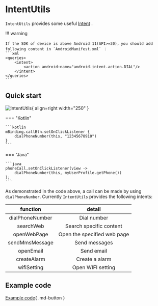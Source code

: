 # IntentUtils

`IntentUtils` provides some useful [Intent](https://developer.android.com/guide/components/intents-common) . 

!!! warning 
    
    If the SDK of device is above Android 11(API>=30)，you should add following content in `AndroidManifest.xml` ：
    ```xml
    <queries>
        <intent>
            <action android:name="android.intent.action.DIAL"/>
        </intent>
    </queries>
    ```

## Quick start

![IntentUtils](../img/intent_utils.gif){ align=right width="250" } 

=== "Kotlin"

    ```kotlin
    mBinding.callBtn.setOnClickListener {
        dialPhoneNumber(this, "12345678910")
    }
    ```

=== "Java"

    ```java
    phoneCall.setOnClickListener(view -> 
        dialPhoneNumber(this, myUserProfile.getPhone())
    );
    ```

As demonstrated in the code above, a call can be made by using `dialPhoneNumber`. Currently `IntentUtils` provides the following intents:

|    function     |           detail            |
| :-------------: | :-------------------------: |
| dialPhoneNumber |         Dial number         |
|    searchWeb    |   Search specific content   |
|   openWebPage   | Open the specified web page |
| sendMmsMessage  |        Send messages        |
|    openEmail    |         Send email          |
|   createAlarm   |       Create a alarm        |
|   wifiSetting   |      Open WIFI setting      |

## Example code

[Example code](https://github.com/SakurajimaMaii/Android-Vast-Extension/blob/develop/app/src/main/java/com/ave/vastgui/app/activity/IntentActivity.kt){ .md-button }
